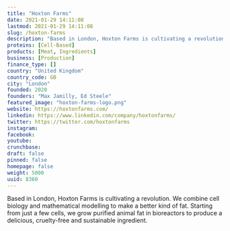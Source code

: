 ```yaml
---
title: "Hoxton Farms"
date: 2021-01-29 14:11:08
lastmod: 2021-01-29 14:11:08
slug: /hoxton-farms
description: "Based in London, Hoxton Farms is cultivating a revolution. We combine cell biology and mathematical modelling to make a better kind of fat. Starting from just a few cells, we grow purified animal fat in bioreactors to produce a delicious, cruelty-free and sustainable ingredient."
proteins: [Cell-Based]
products: [Meat, Ingredients]
business: [Production]
finance_type: []
country: "United Kingdom"
country_code: GB
city: "London"
founded: 2020
founders: "Max Jamilly, Ed Steele"
featured_image: "hoxton-farms-logo.png"
website: https://hoxtonfarms.com/
linkedin: https://www.linkedin.com/company/hoxtonfarms/
twitter: https://twitter.com/hoxtonfarms
instagram: 
facebook: 
youtube: 
crunchbase: 
draft: false
pinned: false
homepage: false
weight: 5000
uuid: 8360
---
```

Based in London, Hoxton Farms is cultivating a revolution. We combine cell biology and mathematical modelling to make a better kind of fat. Starting from just a few cells, we grow purified animal fat in bioreactors to produce a delicious, cruelty-free and sustainable ingredient.
